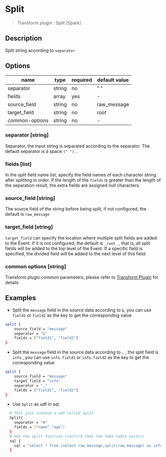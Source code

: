 # Split

> Transform plugin : Split [Spark]

## Description

Split string according to `separator`

## Options

| name           | type   | required | default value |
| -------------- | ------ | -------- | ------------- |
| separator      | string | no       | " "      |
| fields         | array  | yes      | -             |
| source_field   | string | no       | raw_message   |
| target_field   | string | no       | *root*        |
| common-options | string | no       | -             |

### separator [string]

Separator, the input string is separated according to the separator. The default separator is a space `(" ")` .

### fields [list]

In the split field name list, specify the field names of each character string after splitting in order. If the length of the `fields` is greater than the length of the separation result, the extra fields are assigned null characters.

### source_field [string]

The source field of the string before being split, if not configured, the default is `raw_message`

### target_field [string]

`target_field` can specify the location where multiple split fields are added to the Event. If it is not configured, the default is `_root_` , that is, all split fields will be added to the top level of the Event. If a specific field is specified, the divided field will be added to the next level of this field.

### common options [string]

Transform plugin common parameters, please refer to [Transform Plugin](./transform-plugin.md) for details

## Examples
- Split the `message` field in the source data according to `&`, you can use `field1` or `field2` as the key to get the corresponding value

```bash
split {
    source_field = "message"
    separator = "&"
    fields = ["field1", "field2"]
}
```
- Split the `message` field in the source data according to `,` , the split field is `info` , you can use `info.field1` or `info.field2` as the key to get the corresponding value

```bash
split {
    source_field = "message"
    target_field = "info"
    separator = ","
    fields = ["field1", "field2"]
}
```
- Use `Split` as udf in sql.
```bash
  # This just created a udf called split
  Split{
    separator = "#"
    fields = ["name","age"]
  }
  # Use the split function (confirm that the fake table exists)
  sql {
    sql = "select * from (select raw_message,split(raw_message) as info_row from fake) t1"
  }
```